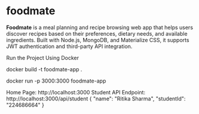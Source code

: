 # foodmate
**Foodmate** is a meal planning and recipe browsing web app that helps users discover recipes based on their preferences, dietary needs, and available ingredients. Built with Node.js, MongoDB, and Materialize CSS, it supports JWT authentication and third-party API integration.

Run the Project Using Docker

docker build -t foodmate-app .

docker run -p 3000:3000 foodmate-app

Home Page: http://localhost:3000
Student API Endpoint: http://localhost:3000/api/student
{
  "name": "Ritika Sharma",
  "studentId": "224686664"
}


